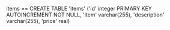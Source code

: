 



items == CREATE TABLE 'items' ('id' integer PRIMARY KEY AUTOINCREMENT NOT NULL, 'item' varchar(255), 'description' varchar(255), 'price' real)